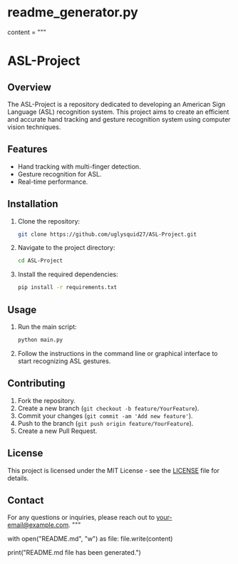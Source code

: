 # readme_generator.py

content = """
# ASL-Project

## Overview

The ASL-Project is a repository dedicated to developing an American Sign Language (ASL) recognition system. This project aims to create an efficient and accurate hand tracking and gesture recognition system using computer vision techniques.

## Features

- Hand tracking with multi-finger detection.
- Gesture recognition for ASL.
- Real-time performance.

## Installation

1. Clone the repository:
    ```bash
    git clone https://github.com/uglysquid27/ASL-Project.git
    ```

2. Navigate to the project directory:
    ```bash
    cd ASL-Project
    ```

3. Install the required dependencies:
    ```bash
    pip install -r requirements.txt
    ```

## Usage

1. Run the main script:
    ```bash
    python main.py
    ```

2. Follow the instructions in the command line or graphical interface to start recognizing ASL gestures.

## Contributing

1. Fork the repository.
2. Create a new branch (`git checkout -b feature/YourFeature`).
3. Commit your changes (`git commit -am 'Add new feature'`).
4. Push to the branch (`git push origin feature/YourFeature`).
5. Create a new Pull Request.

## License

This project is licensed under the MIT License - see the [LICENSE](LICENSE) file for details.

## Contact

For any questions or inquiries, please reach out to [your-email@example.com](mailto:your-email@example.com).
"""

with open("README.md", "w") as file:
    file.write(content)

print("README.md file has been generated.")
